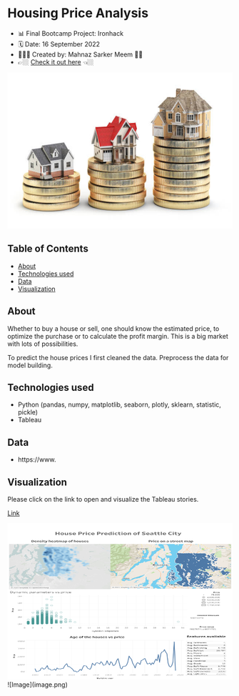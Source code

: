 # Housing Price Analysis
- 📊 Final Bootcamp Project: Ironhack
- 🗓 Date: 16 September 2022
- 👩🏽‍💻 Created by: Mahnaz Sarker Meem 👋🏼
- 👉🏼  [Check it out here](https://public.tableau.com/app/profile/mahnaz.sarker.meem/viz/Housing_Price_Analysis/Dashboard1) 👈🏼

<img src="visualization/open_image.jpg" width="600" height="350">

## Table of Contents
- [About](#about)
- [Technologies used](#technologies-used)
- [Data](#dataset)
- [Visualization](#visualization)


## About
Whether to buy a house or sell, one should know the estimated price, to optimize the purchase or to calculate the profit margin. This is a big market with lots of possibilities.

To predict the house prices I first cleaned the data. Preprocess the data for model building. 


## Technologies used
* Python (pandas, numpy, matplotlib, seaborn, plotly, sklearn, statistic, pickle)
* Tableau

## Data
- https://www.

## Visualization

Please click on the link to open and visualize the Tableau stories.

[Link](https://public.tableau.com/app/profile/mahnaz.sarker.meem/viz/midbootcamp_16607340359730/Whichcroptoplant)

<img src="visualization/House_price_dashboard.png" width="600" height="350">
![Image](image.png)